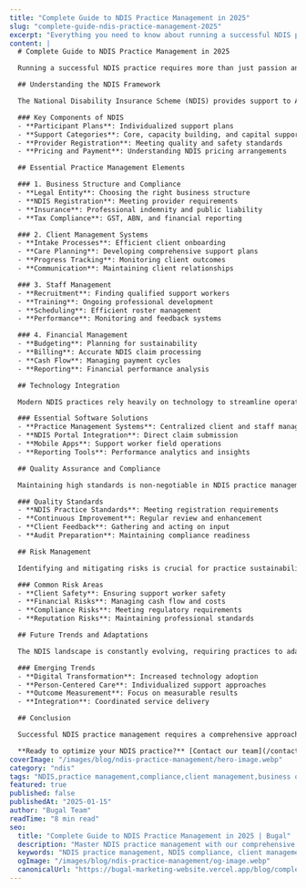 ```yaml
---
title: "Complete Guide to NDIS Practice Management in 2025"
slug: "complete-guide-ndis-practice-management-2025"
excerpt: "Everything you need to know about running a successful NDIS practice, from compliance to client management and everything in between."
content: |
  # Complete Guide to NDIS Practice Management in 2025

  Running a successful NDIS practice requires more than just passion and dedication. It demands strategic planning, robust systems, and a deep understanding of the ever-evolving NDIS landscape. This comprehensive guide will walk you through every aspect of managing your NDIS practice effectively.

  ## Understanding the NDIS Framework

  The National Disability Insurance Scheme (NDIS) provides support to Australians with disability, their families, and carers. As a practice manager, understanding this framework is crucial for success.

  ### Key Components of NDIS
  - **Participant Plans**: Individualized support plans
  - **Support Categories**: Core, capacity building, and capital supports
  - **Provider Registration**: Meeting quality and safety standards
  - **Pricing and Payment**: Understanding NDIS pricing arrangements

  ## Essential Practice Management Elements

  ### 1. Business Structure and Compliance
  - **Legal Entity**: Choosing the right business structure
  - **NDIS Registration**: Meeting provider requirements
  - **Insurance**: Professional indemnity and public liability
  - **Tax Compliance**: GST, ABN, and financial reporting

  ### 2. Client Management Systems
  - **Intake Processes**: Efficient client onboarding
  - **Care Planning**: Developing comprehensive support plans
  - **Progress Tracking**: Monitoring client outcomes
  - **Communication**: Maintaining client relationships

  ### 3. Staff Management
  - **Recruitment**: Finding qualified support workers
  - **Training**: Ongoing professional development
  - **Scheduling**: Efficient roster management
  - **Performance**: Monitoring and feedback systems

  ### 4. Financial Management
  - **Budgeting**: Planning for sustainability
  - **Billing**: Accurate NDIS claim processing
  - **Cash Flow**: Managing payment cycles
  - **Reporting**: Financial performance analysis

  ## Technology Integration

  Modern NDIS practices rely heavily on technology to streamline operations and improve service delivery.

  ### Essential Software Solutions
  - **Practice Management Systems**: Centralized client and staff management
  - **NDIS Portal Integration**: Direct claim submission
  - **Mobile Apps**: Support worker field operations
  - **Reporting Tools**: Performance analytics and insights

  ## Quality Assurance and Compliance

  Maintaining high standards is non-negotiable in NDIS practice management.

  ### Quality Standards
  - **NDIS Practice Standards**: Meeting registration requirements
  - **Continuous Improvement**: Regular review and enhancement
  - **Client Feedback**: Gathering and acting on input
  - **Audit Preparation**: Maintaining compliance readiness

  ## Risk Management

  Identifying and mitigating risks is crucial for practice sustainability.

  ### Common Risk Areas
  - **Client Safety**: Ensuring support worker safety
  - **Financial Risks**: Managing cash flow and costs
  - **Compliance Risks**: Meeting regulatory requirements
  - **Reputation Risks**: Maintaining professional standards

  ## Future Trends and Adaptations

  The NDIS landscape is constantly evolving, requiring practices to adapt and innovate.

  ### Emerging Trends
  - **Digital Transformation**: Increased technology adoption
  - **Person-Centered Care**: Individualized support approaches
  - **Outcome Measurement**: Focus on measurable results
  - **Integration**: Coordinated service delivery

  ## Conclusion

  Successful NDIS practice management requires a comprehensive approach that balances operational efficiency with quality service delivery. By implementing robust systems, maintaining compliance, and embracing technology, your practice can thrive in the competitive NDIS market.

  **Ready to optimize your NDIS practice?** [Contact our team](/contact) for personalized guidance on implementing these strategies in your organization.
coverImage: "/images/blog/ndis-practice-management/hero-image.webp"
category: "ndis"
tags: "NDIS,practice management,compliance,client management,business operations"
featured: true
published: false
publishedAt: "2025-01-15"
author: "Bugal Team"
readTime: "8 min read"
seo:
  title: "Complete Guide to NDIS Practice Management in 2025 | Bugal"
  description: "Master NDIS practice management with our comprehensive 2025 guide. Learn compliance, client management, staff coordination, and business optimization strategies."
  keywords: "NDIS practice management, NDIS compliance, client management, staff management, business operations, NDIS software"
  ogImage: "/images/blog/ndis-practice-management/og-image.webp"
  canonicalUrl: "https://bugal-marketing-website.vercel.app/blog/complete-guide-ndis-practice-management-2025"
---
```

